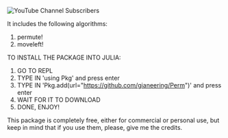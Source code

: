 ![YouTube Channel Subscribers](https://img.shields.io/youtube/channel/subscribers/UCEaWrSALzAeJD76XLumN85A?style=plastic)

It includes the following algorithms:
1. permute!
2. moveleft!

TO INSTALL THE PACKAGE INTO JULIA:
1. GO TO REPL
2. TYPE IN 'using Pkg' and press enter
3. TYPE IN 'Pkg.add(url="https://github.com/gianeering/Perm")' and press enter
4. WAIT FOR IT TO DOWNLOAD
5. DONE, ENJOY!

This package is completely free, either for commercial or personal use, but keep in mind that if you use them, please, give me the credits.
